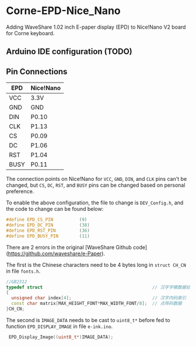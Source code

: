 # Corne-EPD-Nice_Nano

Adding WaveShare 1.02 inch E-paper display (EPD) to Nice!Nano V2 board for Corne
keyboard.

## Arduino IDE configuration (TODO)

## Pin Connections

| EPD  | Nice!Nano |
|------|-----------|
| VCC  | 3.3V      |
| GND  | GND       |
| DIN  | P0.10     |
| CLK  | P1.13     |
| CS   | P0.09     |
| DC   | P1.06     |
| RST  | P1.04     |
| BUSY | P0.11     |

The connection points on Nice!Nano for `VCC`, `GND`, `DIN`, and `CLK` pins can't
be changed, but `CS`, `DC`, `RST`, and `BUSY` pins can be changed based on
personal preference.

To enable the above configuration, the file to change is `DEV_Config.h`, and the
code to change can be found below:

```CPP
#define EPD_CS_PIN          (9)
#define EPD_DC_PIN          (38)
#define EPD_RST_PIN         (36)
#define EPD_BUSY_PIN        (11)
```

There are 2 errors in the original [WaveShare Github code]
(https://github.com/waveshare/e-Paper).

The first is the Chinese characters need to be 4 bytes long in `struct CH_CN` in
file `fonts.h`.

```cpp
//GB2312
typedef struct                                          // 汉字字模数据结构
{
  unsigned char index[4];                               // 汉字内码索引
  const char matrix[MAX_HEIGHT_FONT*MAX_WIDTH_FONT/8];  // 点阵码数据
}CH_CN;
```

The second is `IMAGE_DATA` needs to be cast to `uint8_t*` before fed to function
`EPD_DISPLAY_IMAGE` in file `e-ink.ino`.

```cpp
 EPD_Display_Image((uint8_t*)IMAGE_DATA);
```

